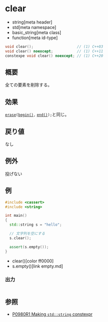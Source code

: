 # clear
* string[meta header]
* std[meta namespace]
* basic_string[meta class]
* function[meta id-type]

```cpp
void clear();                    // (1) C++03
void clear() noexcept;           // (1) C++11
constexpe void clear() noexcept; // (1) C++20
```

## 概要
全ての要素を削除する。


## 効果
[`erase`](erase.md)`(`[`begin()`](begin.md)`,` [`end()`](end.md)`);`と同じ。


## 戻り値
なし


## 例外
投げない


## 例
```cpp example
#include <cassert>
#include <string>

int main()
{
  std::string s = "hello";

  // 文字列を空にする
  s.clear();

  assert(s.empty());
}
```
* clear()[color ff0000]
* s.empty()[link empty.md]

### 出力
```
```

## 参照
- [P0980R1 Making `std::string` constexpr](https://www.open-std.org/jtc1/sc22/wg21/docs/papers/2019/p0980r1.pdf)
